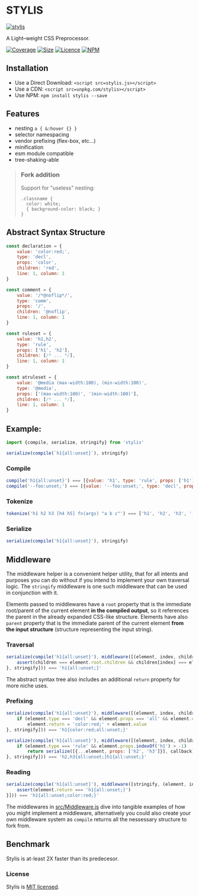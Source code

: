 # STYLIS

[![stylis](https://stylis.js.org/assets/logo.svg)](https://github.com/thysultan/stylis.js)

A Light–weight CSS Preprocessor.

[![Coverage](https://coveralls.io/repos/github/thysultan/stylis.js/badge.svg?branch=master)](https://coveralls.io/github/thysultan/stylis.js)
[![Size](https://badgen.net/bundlephobia/minzip/stylis)](https://bundlephobia.com/result?p=stylis)
[![Licence](https://badgen.net/badge/license/MIT/blue)](https://github.com/thysultan/stylis.js/blob/master/LICENSE)
[![NPM](https://badgen.net/npm/v/dyo)](https://www.npmjs.com/package/stylis)

## Installation

* Use a Direct Download: `<script src=stylis.js></script>`
* Use a CDN: `<script src=unpkg.com/stylis></script>`
* Use NPM: `npm install stylis --save`

## Features

- nesting `a { &:hover {} }`
- selector namespacing
- vendor prefixing (flex-box, etc...)
- minification
- esm module compatible
- tree-shaking-able

> ### Fork addition
>
> Support for "useless" nesting:
> 
> ```
> .classname {
> 	color: white;
> 	{ background-color: black; }
> }
> ```

## Abstract Syntax Structure

```js
const declaration = {
	value: 'color:red;',
	type: 'decl',
	props: 'color',
	children: 'red',
	line: 1, column: 1
}

const comment = {
	value: '/*@noflip*/',
	type: 'comm',
	props: '/',
	children: '@noflip',
	line: 1, column: 1
}

const ruleset = {
	value: 'h1,h2',
	type: 'rule',
	props: ['h1', 'h2'],
	children: [/* ... */],
	line: 1, column: 1
}

const atruleset = {
	value: '@media (max-width:100), (min-width:100)',
	type: '@media',
	props: ['(max-width:100)', '(min-width:100)'],
	children: [/* ... */],
	line: 1, column: 1
}
```

## Example:

```js
import {compile, serialize, stringify} from 'stylis'

serialize(compile(`h1{all:unset}`), stringify)
```

### Compile

```js
compile('h1{all:unset}') === [{value: 'h1', type: 'rule', props: ['h1'], children: [/* ... */]}]
compile('--foo:unset;') === [{value: '--foo:unset;', type: 'decl', props: '--foo', children: 'unset'}]
```

### Tokenize

```js
tokenize('h1 h2 h3 [h4 h5] fn(args) "a b c"') === ['h1', 'h2', 'h3', '[h4 h5]', 'fn', '(args)', '"a b c"']
```

### Serialize

```js
serialize(compile('h1{all:unset}'), stringify)
```

## Middleware

The middleware helper is a convenient helper utility, that for all intents and purposes you can do without if you intend to implement your own traversal logic. The `stringify` middleware is one such middleware that can be used in conjunction with it.

Elements passed to middlewares have a `root` property that is the immediate root/parent of the current element **in the compiled output**, so it references the parent in the already expanded CSS-like structure. Elements have also `parent` property that is the immediate parent of the current element **from the input structure** (structure representing the input string).

### Traversal

```js
serialize(compile('h1{all:unset}'), middleware([(element, index, children) => {
	assert(children === element.root.children && children[index] === element.children)
}, stringify])) === 'h1{all:unset;}'
```

The abstract syntax tree also includes an additional `return` property for more niche uses.

### Prefixing

```js
serialize(compile('h1{all:unset}'), middleware([(element, index, children, callback) => {
	if (element.type === 'decl' && element.props === 'all' && element.children === 'unset')
		element.return = 'color:red;' + element.value
}, stringify])) === 'h1{color:red;all:unset;}'
```

```js
serialize(compile('h1{all:unset}'), middleware([(element, index, children, callback) => {
	if (element.type === 'rule' && element.props.indexOf('h1') > -1)
		return serialize([{...element, props: ['h2', 'h3']}], callback)
}, stringify])) === 'h2,h3{all:unset;}h1{all:unset;}'
```

### Reading

```js
serialize(compile('h1{all:unset}'), middleware([stringify, (element, index, children) => {
	assert(element.return === 'h1{all:unset;}')
}])) === 'h1{all:unset;color:red;}'
```

The middlewares in [src/Middleware.js](src/Middleware.js) dive into tangible examples of how you might implement a middleware, alternatively you could also create your own middleware system as `compile` returns all the nessessary structure to fork from.

## Benchmark

Stylis is at-least 2X faster than its predecesor.

### License

Stylis is [MIT licensed](./LICENSE).
